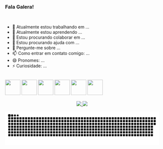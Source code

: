 ### Fala Galera!

<br/>

- 🔭 Atualmente estou trabalhando em ...
- 🌱 Atualmente estou aprendendo ...
- 👯 Estou procurando colaborar em ...
- 🤔 Estou procurando ajuda com ...
- 💬 Pergunte-me sobre ...
- 📫 Como entrar em contato comigo: ...
- 😄 Pronomes: ...
- ⚡ Curiosidade: ...

<br/>

<div>
<img src="https://cdn.jsdelivr.net/gh/devicons/devicon/icons/html5/html5-original.svg" height="50" width="50" />
<img src="https://cdn.jsdelivr.net/gh/devicons/devicon/icons/css3/css3-original-wordmark.svg" height="50" width="50" />
<img src="https://cdn.jsdelivr.net/gh/devicons/devicon/icons/react/react-original.svg" height="50" width="50" />
<img src="https://cdn.jsdelivr.net/gh/devicons/devicon/icons/android/android-original.svg" height="50" width="50" />
<img src="https://cdn.jsdelivr.net/gh/devicons/devicon/icons/apple/apple-original.svg" height="50" width="50" />
<img src="https://cdn.jsdelivr.net/gh/devicons/devicon/icons/nodejs/nodejs-original-wordmark.svg" height="50" width="50" />
<div>

<br/>
  
<div align='center'>
<a href="https://github.com/RenanDore">
<img height="180em" src="https://github-readme-stats.vercel.app/api/top-langs/?username=RenanDore&layout=compact&langs_count=7&theme=dracula"/>
<img height="180em" src="https://github-readme-stats.vercel.app/api?username=RenanDore&show_icons=true&theme=dracula&include_all_commits=true&count_private=true"/>

![Snake animation](https://github.com/RenanDore/RenanDore/blob/output/github-contribution-grid-snake.svg)
</div>

